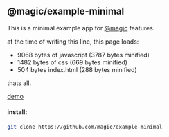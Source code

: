 ## @magic/example-minimal

This is a minimal example app for [@magic](https://github.com/magic) features.

at the time of writing this line, this page loads:
* 9068 bytes of javascript (3787 bytes minified)
* 1482 bytes of css (669 bytes minified)
* 504 bytes index.html (288 bytes minified)

thats all.


[demo](https://magic.github.io/example-minimal)

#### install:
```bash
git clone https://github.com/magic/example-minimal
```

